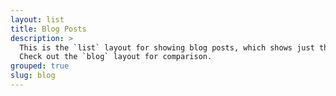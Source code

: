 ```yaml
---
layout: list
title: Blog Posts
description: >
  This is the `list` layout for showing blog posts, which shows just the title and groups them by year of publication.
  Check out the `blog` layout for comparison.
grouped: true
slug: blog
---
```


